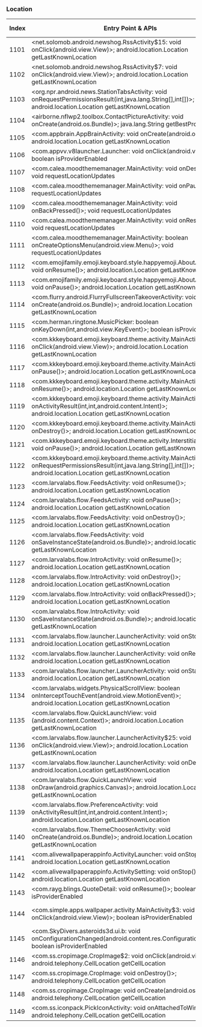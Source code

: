 ### Location
| Index | Entry Point & APIs | Screen shot | Resource id | Label |
| ------------- | ------------- | ------------- |-------------|-------------|
| 1101 | <net.solomob.android.newshog.RssActivity$15: void onClick(android.view.View)>; android.location.Location getLastKnownLocation | ![](D:\COSMOS\output\py\Play_win8\News_Magazines\net.solomob.android.newshog\net.solomob.android.newshog.RssActivity.png) |  | |
| 1102 | <net.solomob.android.newshog.RssActivity$7: void onClick(android.view.View)>; android.location.Location getLastKnownLocation | ![](D:\COSMOS\output\py\Play_win8\News_Magazines\net.solomob.android.newshog\net.solomob.android.newshog.RssActivity.png) | {'2131558474': <sensitive_component.SensitiveComponent.SensitiveView object at 0x0000026CFFBA8A90>} | |
| 1103 | <org.npr.android.news.StationTabsActivity: void onRequestPermissionsResult(int,java.lang.String[],int[])>; android.location.Location getLastKnownLocation | ![](D:\COSMOS\output\py\Play_win8\News_Magazines\org.npr.android.news\org.npr.android.news.StationTabsActivity.png) |  | |
| 1104 | <airborne.nflwp2.toolbox.ContactPictureActivity: void onCreate(android.os.Bundle)>; java.lang.String getBestProvider | ![](D:\COSMOS\output\py\Play_win8\Personalization\airborne.nflwp2\airborne.nflwp2.toolbox.ContactPictureActivity.png) |  | |
| 1105 | <com.appbrain.AppBrainActivity: void onCreate(android.os.Bundle)>; android.location.Location getLastKnownLocation | ![](D:\COSMOS\output\py\Play_win8\Personalization\com.androidwasabi.livewallpaper.ios7galaxy\com.appbrain.AppBrainActivity.png) |  | |
| 1106 | <com.appvv.v8launcher.Launcher: void onClick(android.view.View)>; boolean isProviderEnabled | ![](D:\COSMOS\output\py\Play_win8\Personalization\com.topolino.osiphonelauncher\com.appvv.v8launcher.Launcher.png) |  | |
| 1107 | <com.calea.moodthememanager.MainActivity: void onDestroy()>; void requestLocationUpdates | ![](D:\COSMOS\output\py\Play_win8\Personalization\com.calea.moodthememanager\com.calea.moodthememanager.MainActivity.png) |  | |
| 1108 | <com.calea.moodthememanager.MainActivity: void onPause()>; void requestLocationUpdates | ![](D:\COSMOS\output\py\Play_win8\Personalization\com.calea.moodthememanager\com.calea.moodthememanager.MainActivity.png) |  | |
| 1109 | <com.calea.moodthememanager.MainActivity: void onBackPressed()>; void requestLocationUpdates | ![](D:\COSMOS\output\py\Play_win8\Personalization\com.calea.moodthememanager\com.calea.moodthememanager.MainActivity.png) |  | |
| 1110 | <com.calea.moodthememanager.MainActivity: void onResume()>; void requestLocationUpdates | ![](D:\COSMOS\output\py\Play_win8\Personalization\com.calea.moodthememanager\com.calea.moodthememanager.MainActivity.png) |  | |
| 1111 | <com.calea.moodthememanager.MainActivity: boolean onCreateOptionsMenu(android.view.Menu)>; void requestLocationUpdates | ![](D:\COSMOS\output\py\Play_win8\Personalization\com.calea.moodthememanager\com.calea.moodthememanager.MainActivity.png) |  | |
| 1112 | <com.emojifamily.emoji.keyboard.style.happyemoji.AboutActivity: void onResume()>; android.location.Location getLastKnownLocation | ![](D:\COSMOS\output\py\Play_win8\Personalization\com.emojifamily.emoji.keyboard.style.coloremoji\com.emojifamily.emoji.keyboard.style.happyemoji.AboutActivity.png) |  | |
| 1113 | <com.emojifamily.emoji.keyboard.style.happyemoji.AboutActivity: void onPause()>; android.location.Location getLastKnownLocation | ![](D:\COSMOS\output\py\Play_win8\Personalization\com.emojifamily.emoji.keyboard.style.coloremoji\com.emojifamily.emoji.keyboard.style.happyemoji.AboutActivity.png) |  | |
| 1114 | <com.flurry.android.FlurryFullscreenTakeoverActivity: void onCreate(android.os.Bundle)>; android.location.Location getLastKnownLocation | ![](D:\COSMOS\output\py\Play_win8\Personalization\com.kkkeyboard.emoji.keyboard.theme.NewHalloweenDay\com.flurry.android.FlurryFullscreenTakeoverActivity.png) |  | |
| 1115 | <com.herman.ringtone.MusicPicker: boolean onKeyDown(int,android.view.KeyEvent)>; boolean isProviderEnabled | ![](D:\COSMOS\output\py\Play_win8\Personalization\com.herman.ringtone\com.herman.ringtone.MusicPicker.png) |  | |
| 1116 | <com.kkkeyboard.emoji.keyboard.theme.activity.MainActivity$2: void onClick(android.view.View)>; android.location.Location getLastKnownLocation | ![](D:\COSMOS\output\py\Play_win8\Personalization\com.kkkeyboard.emoji.keyboard.theme.PinkGlitter\com.kkkeyboard.emoji.keyboard.theme.activity.MainActivity.png) | {'2131493028': <sensitive_component.SensitiveComponent.SensitiveView object at 0x0000026CFFDD3BA8>} | |
| 1117 | <com.kkkeyboard.emoji.keyboard.theme.activity.MainActivity: void onPause()>; android.location.Location getLastKnownLocation | ![](D:\COSMOS\output\py\Play_win8\Personalization\com.kkkeyboard.emoji.keyboard.theme.PinkGlitter\com.kkkeyboard.emoji.keyboard.theme.activity.MainActivity.png) |  | |
| 1118 | <com.kkkeyboard.emoji.keyboard.theme.activity.MainActivity: void onResume()>; android.location.Location getLastKnownLocation | ![](D:\COSMOS\output\py\Play_win8\Personalization\com.kkkeyboard.emoji.keyboard.theme.PinkGlitter\com.kkkeyboard.emoji.keyboard.theme.activity.MainActivity.png) |  | |
| 1119 | <com.kkkeyboard.emoji.keyboard.theme.activity.MainActivity: void onActivityResult(int,int,android.content.Intent)>; android.location.Location getLastKnownLocation | ![](D:\COSMOS\output\py\Play_win8\Personalization\com.kkkeyboard.emoji.keyboard.theme.PinkGlitter\com.kkkeyboard.emoji.keyboard.theme.activity.MainActivity.png) |  | |
| 1120 | <com.kkkeyboard.emoji.keyboard.theme.activity.MainActivity: void onDestroy()>; android.location.Location getLastKnownLocation | ![](D:\COSMOS\output\py\Play_win8\Personalization\com.kkkeyboard.emoji.keyboard.theme.PinkGlitter\com.kkkeyboard.emoji.keyboard.theme.activity.MainActivity.png) |  | |
| 1121 | <com.kkkeyboard.emoji.keyboard.theme.activity.InterstitialAdActivity: void onPause()>; android.location.Location getLastKnownLocation | ![](D:\COSMOS\output\py\Play_win8\Personalization\com.kkkeyboard.emoji.keyboard.theme.iColorRain\com.kkkeyboard.emoji.keyboard.theme.activity.InterstitialAdActivity.png) |  | |
| 1122 | <com.kkkeyboard.emoji.keyboard.theme.activity.MainActivity: void onRequestPermissionsResult(int,java.lang.String[],int[])>; android.location.Location getLastKnownLocation | ![](D:\COSMOS\output\py\Play_win8\Personalization\com.kkkeyboard.emoji.keyboard.theme.iColorRain\com.kkkeyboard.emoji.keyboard.theme.activity.MainActivity.png) |  | |
| 1123 | <com.larvalabs.flow.FeedsActivity: void onResume()>; android.location.Location getLastKnownLocation | ![](D:\COSMOS\output\py\Play_win8\Personalization\com.larvalabs.flow\com.larvalabs.flow.FeedsActivity.png) |  | |
| 1124 | <com.larvalabs.flow.FeedsActivity: void onPause()>; android.location.Location getLastKnownLocation | ![](D:\COSMOS\output\py\Play_win8\Personalization\com.larvalabs.flow\com.larvalabs.flow.FeedsActivity.png) |  | |
| 1125 | <com.larvalabs.flow.FeedsActivity: void onDestroy()>; android.location.Location getLastKnownLocation | ![](D:\COSMOS\output\py\Play_win8\Personalization\com.larvalabs.flow\com.larvalabs.flow.FeedsActivity.png) |  | |
| 1126 | <com.larvalabs.flow.FeedsActivity: void onSaveInstanceState(android.os.Bundle)>; android.location.Location getLastKnownLocation | ![](D:\COSMOS\output\py\Play_win8\Personalization\com.larvalabs.flow\com.larvalabs.flow.FeedsActivity.png) |  | |
| 1127 | <com.larvalabs.flow.IntroActivity: void onResume()>; android.location.Location getLastKnownLocation | ![](D:\COSMOS\output\py\Play_win8\Personalization\com.larvalabs.flow\com.larvalabs.flow.IntroActivity.png) |  | |
| 1128 | <com.larvalabs.flow.IntroActivity: void onDestroy()>; android.location.Location getLastKnownLocation | ![](D:\COSMOS\output\py\Play_win8\Personalization\com.larvalabs.flow\com.larvalabs.flow.IntroActivity.png) |  | |
| 1129 | <com.larvalabs.flow.IntroActivity: void onBackPressed()>; android.location.Location getLastKnownLocation | ![](D:\COSMOS\output\py\Play_win8\Personalization\com.larvalabs.flow\com.larvalabs.flow.IntroActivity.png) |  | |
| 1130 | <com.larvalabs.flow.IntroActivity: void onSaveInstanceState(android.os.Bundle)>; android.location.Location getLastKnownLocation | ![](D:\COSMOS\output\py\Play_win8\Personalization\com.larvalabs.flow\com.larvalabs.flow.IntroActivity.png) |  | |
| 1131 | <com.larvalabs.flow.launcher.LauncherActivity: void onStop()>; android.location.Location getLastKnownLocation | ![](D:\COSMOS\output\py\Play_win8\Personalization\com.larvalabs.flow\com.larvalabs.flow.launcher.LauncherActivity.png) |  | |
| 1132 | <com.larvalabs.flow.launcher.LauncherActivity: void onResume()>; android.location.Location getLastKnownLocation | ![](D:\COSMOS\output\py\Play_win8\Personalization\com.larvalabs.flow\com.larvalabs.flow.launcher.LauncherActivity.png) |  | |
| 1133 | <com.larvalabs.flow.launcher.LauncherActivity: void onStart()>; android.location.Location getLastKnownLocation | ![](D:\COSMOS\output\py\Play_win8\Personalization\com.larvalabs.flow\com.larvalabs.flow.launcher.LauncherActivity.png) |  | |
| 1134 | <com.larvalabs.widgets.PhysicalScrollView: boolean onInterceptTouchEvent(android.view.MotionEvent)>; android.location.Location getLastKnownLocation | ![](D:\COSMOS\output\py\Play_win8\Personalization\com.larvalabs.flow\com.larvalabs.flow.launcher.LauncherActivity.png) | {'2131558549': <sensitive_component.SensitiveComponent.SensitiveView object at 0x0000026CFFC54160>} | |
| 1135 | <com.larvalabs.flow.QuickLaunchView: void <init>(android.content.Context)>; android.location.Location getLastKnownLocation | ![](D:\COSMOS\output\py\Play_win8\Personalization\com.larvalabs.flow\com.larvalabs.flow.launcher.LauncherActivity.png) | {'2131558528': <sensitive_component.SensitiveComponent.SensitiveView object at 0x0000026CFFC54EF0>} | |
| 1136 | <com.larvalabs.flow.launcher.LauncherActivity$25: void onClick(android.view.View)>; android.location.Location getLastKnownLocation | ![](D:\COSMOS\output\py\Play_win8\Personalization\com.larvalabs.flow\com.larvalabs.flow.launcher.LauncherActivity.png) |  | |
| 1137 | <com.larvalabs.flow.launcher.LauncherActivity: void onDestroy()>; android.location.Location getLastKnownLocation | ![](D:\COSMOS\output\py\Play_win8\Personalization\com.larvalabs.flow\com.larvalabs.flow.launcher.LauncherActivity.png) |  | |
| 1138 | <com.larvalabs.flow.QuickLaunchView: void onDraw(android.graphics.Canvas)>; android.location.Location getLastKnownLocation | ![](D:\COSMOS\output\py\Play_win8\Personalization\com.larvalabs.flow\com.larvalabs.flow.launcher.LauncherActivity.png) | {'2131558528': <sensitive_component.SensitiveComponent.SensitiveView object at 0x0000026CFFB50EB8>} | |
| 1139 | <com.larvalabs.flow.PreferenceActivity: void onActivityResult(int,int,android.content.Intent)>; android.location.Location getLastKnownLocation | ![](D:\COSMOS\output\py\Play_win8\Personalization\com.larvalabs.flow\com.larvalabs.flow.PreferenceActivity.png) |  | |
| 1140 | <com.larvalabs.flow.ThemeChooserActivity: void onCreate(android.os.Bundle)>; android.location.Location getLastKnownLocation | ![](D:\COSMOS\output\py\Play_win8\Personalization\com.larvalabs.flow\com.larvalabs.flow.ThemeChooserActivity.png) |  | |
| 1141 | <com.alivewallpaperappinfo.ActivityLauncher: void onStop()>; android.location.Location getLastKnownLocation | ![](D:\COSMOS\output\py\Play_win8\Personalization\com.oomglive.waterfall\com.alivewallpaperappinfo.ActivityLauncher.png) |  | |
| 1142 | <com.alivewallpaperappinfo.ActivitySetting: void onStop()>; android.location.Location getLastKnownLocation | ![](D:\COSMOS\output\py\Play_win8\Personalization\com.oomglive.waterfall\com.alivewallpaperappinfo.ActivitySetting.png) |  | |
| 1143 | <com.rayg.blings.QuoteDetail: void onResume()>; boolean isProviderEnabled | ![](D:\COSMOS\output\py\Play_win8\Personalization\com.rayg.blings\com.rayg.blings.QuoteDetail.png) |  | |
| 1144 | <com.simple.apps.wallpaper.activity.MainActivity$3: void onClick(android.view.View)>; boolean isProviderEnabled | ![](D:\COSMOS\output\py\Play_win8\Personalization\com.simple.apps.wallpaper\com.simple.apps.wallpaper.activity.MainActivity.png) | {'2131689578': <sensitive_component.SensitiveComponent.SensitiveView object at 0x0000026CFFB88828>} | |
| 1145 | <com.SkyDivers.asteroids3d.ui.b: void onConfigurationChanged(android.content.res.Configuration)>; boolean isProviderEnabled | ![](D:\COSMOS\output\py\Play_win8\Personalization\com.SkyDivers.asteroids3d\com.SkyDivers.asteroids3d.ui.b.png) |  | |
| 1146 | <com.ss.cropimage.CropImage$2: void onClick(android.view.View)>; android.telephony.CellLocation getCellLocation | ![](D:\COSMOS\output\py\Play_win8\Personalization\com.ss.squarehome2\com.ss.cropimage.CropImage.png) |  | |
| 1147 | <com.ss.cropimage.CropImage: void onDestroy()>; android.telephony.CellLocation getCellLocation | ![](D:\COSMOS\output\py\Play_win8\Personalization\com.ss.squarehome2\com.ss.cropimage.CropImage.png) |  | |
| 1148 | <com.ss.cropimage.CropImage: void onCreate(android.os.Bundle)>; android.telephony.CellLocation getCellLocation | ![](D:\COSMOS\output\py\Play_win8\Personalization\com.ss.squarehome2\com.ss.cropimage.CropImage.png) |  | |
| 1149 | <com.ss.iconpack.PickIconActivity: void onAttachedToWindow()>; android.telephony.CellLocation getCellLocation | ![](D:\COSMOS\output\py\Play_win8\Personalization\com.ss.squarehome2\com.ss.iconpack.PickIconActivity.png) |  | |
